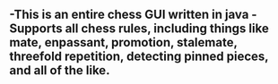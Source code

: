 -This is an entire chess GUI written in java
-Supports all chess rules, including things like mate, enpassant, promotion, stalemate, threefold repetition, detecting pinned pieces, and all of the like.
-
